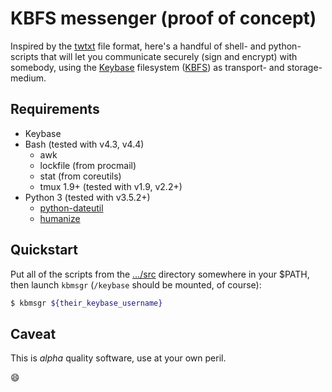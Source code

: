# KBFS messenger (proof of concept)

Inspired by the [twtxt](https://github.com/buckket/twtxt) file format, here's
a handful of shell- and python-scripts that will let you communicate securely
(sign and encrypt) with somebody, using the [Keybase](https://keybase.io/)
filesystem ([KBFS](https://keybase.io/docs/kbfs)) as transport- and
storage-medium.

## Requirements

* Keybase
* Bash (tested with v4.3, v4.4)
  * awk
  * lockfile (from procmail)
  * stat (from coreutils)
  * tmux 1.9+  (tested with v1.9, v2.2+)
* Python 3 (tested with v3.5.2+)
  * [python-dateutil](https://pypi.python.org/pypi/python-dateutil/)
  * [humanize](https://pypi.python.org/pypi/humanize/)

## Quickstart

Put all of the scripts from the
[…/src](https://github.com/kseistrup/kbmsgr/tree/master/src)
directory somewhere in your $PATH, then launch `kbmsgr`
(`/keybase` should be mounted, of course):

```sh
$ kbmsgr ${their_keybase_username}
```

## Caveat

This is *alpha* quality software, use at your own peril.

:smile:
